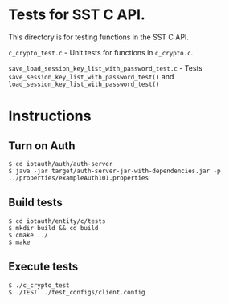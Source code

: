 # Tests for SST C API.
This directory is for testing functions in the SST C API.

`c_crypto_test.c` - Unit tests for functions in `c_crypto.c`.

`save_load_session_key_list_with_password_test.c` - Tests `save_session_key_list_with_password_test()` and `load_session_key_list_with_password_test()`

# Instructions
## Turn on Auth
```
$ cd iotauth/auth/auth-server
$ java -jar target/auth-server-jar-with-dependencies.jar -p ../properties/exampleAuth101.properties
```

## Build tests
```
$ cd iotauth/entity/c/tests
$ mkdir build && cd build
$ cmake ../
$ make
```

## Execute tests
```
$ ./c_crypto_test
$ ./TEST ../test_configs/client.config
```
